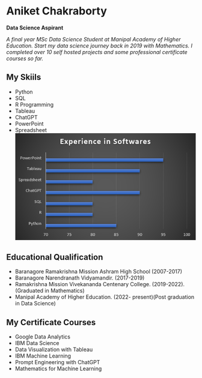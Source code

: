 # Aniket Chakraborty
**Data Science Aspirant**

*A final year MSc Data Science Student at Manipal Academy of Higher Education. Start my data science journey back in 2019 with Mathematics. I completed over 10 self hosted projects and some professional certificate courses so far.*

## My Skiils
* Python
* SQL
* R Programming
* Tableau                  
* ChatGPT
* PowerPoint
* Spreadsheet
 ![](https://github.com/aniket-chakraborty2001/Data_Science_Portfolio/blob/main/Images/exp.png)


## Educational Qualification
* Baranagore Ramakrishna Mission Ashram High School (2007-2017)
* Baranagore Narendranath Vidyamandir. (2017-2019)
* Ramakrishna Mission Vivekananda Centenary College. (2019-2022). (Graduated in Mathematics)
* Manipal Academy of Higher Education. (2022- present)(Post graduation in Data Science)

## My Certificate Courses
* Google Data Analytics
* IBM Data Science
* Data Visualization with Tableau
* IBM Machine Learning
* Prompt Engineering with ChatGPT
* Mathematics for Machine Learning
